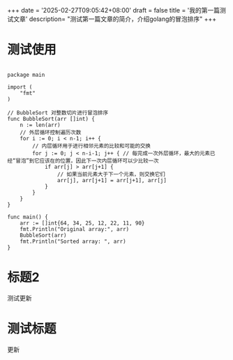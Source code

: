+++
date = '2025-02-27T09:05:42+08:00'
draft = false
title = '我的第一篇测试文章'
description= "测试第一篇文章的简介，介绍golang的冒泡排序"
+++
<!--more-->

# 测试使用

```golang

package main
 
import (
    "fmt"
)
 
// BubbleSort 对整数切片进行冒泡排序
func BubbleSort(arr []int) {
    n := len(arr)
    // 外层循环控制遍历次数
    for i := 0; i < n-1; i++ {
        // 内层循环用于进行相邻元素的比较和可能的交换
        for j := 0; j < n-i-1; j++ { // 每完成一次外层循环，最大的元素已经“冒泡”到它应该在的位置，因此下一次内层循环可以少比较一次
            if arr[j] > arr[j+1] {
                // 如果当前元素大于下一个元素，则交换它们
                arr[j], arr[j+1] = arr[j+1], arr[j]
            }
        }
    }
}
 
func main() {
    arr := []int{64, 34, 25, 12, 22, 11, 90}
    fmt.Println("Original array:", arr)
    BubbleSort(arr)
    fmt.Println("Sorted array: ", arr)
}
```

# 标题2

测试更新


# 测试标题

更新


